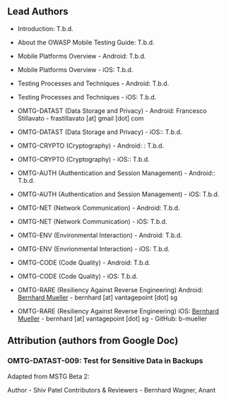## Lead Authors

- Introduction: T.b.d.

- About the OWASP Mobile Testing Guide: T.b.d.

- Mobile Platforms Overview - Android: T.b.d.
- Mobile Platforms Overview - iOS: T.b.d.

- Testing Processes and Techniques - Android: T.b.d.
- Testing Processes and Techniques - iOS: T.b.d.

- OMTG-DATAST (Data Storage and Privacy) - Android: Francesco Stillavato - frastillavato [at] gmail [dot] com
- OMTG-DATAST (Data Storage and Privacy) - iOS:: T.b.d.

- OMTG-CRYPTO (Cryptography) - Android: : T.b.d.
- OMTG-CRYPTO (Cryptography) - iOS:: T.b.d. 

- OMTG-AUTH (Authentication and Session Management) - Android:: T.b.d.
- OMTG-AUTH (Authentication and Session Management) - iOS: T.b.d.

- OMTG-NET (Network Communication) - Android: T.b.d.
- OMTG-NET (Network Communication) - iOS: T.b.d.

- OMTG-ENV (Environmental Interaction) - Android: T.b.d.
- OMTG-ENV (Envrionmental Interaction) - iOS: T.b.d.

- OMTG-CODE (Code Quality) - Android: T.b.d.
- OMTG-CODE (Code Quality) - iOS: T.b.d.

- OMTG-RARE (Resiliency Against Reverse Engineering) Android: [Bernhard Mueller](https://github.com/b-mueller) - bernhard [at] vantagepoint [dot] sg
- OMTG-RARE (Resiliency Against Reverse Engineering)  iOS: [Bernhard Mueller](https://github.com/b-mueller) - bernhard [at] vantagepoint [dot] sg - GitHub: b-mueller

## Attribution (authors from Google Doc)

### OMTG-DATAST-009: Test for Sensitive Data in Backups

Adapted from MSTG Beta 2:

Author - Shiv Patel
Contributors & Reviewers - Bernhard Wagner, Anant
